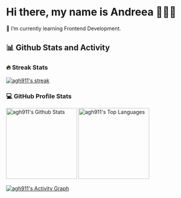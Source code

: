 # Hi there, my name is Andreea 👩🏻‍💻

🌱 I’m currently learning Frontend Development.

## 📊 Github Stats and Activity

  <h3>🔥 Streak Stats</h3>

  <!-- GitHub Readme Streak Stats - https://github.com/agh911/github-readme-streak-stats -->
  <p>
    <a href="https://github.com/agh911/github-readme-streak-stats">
      <img title="🔥 Get streak stats for your profile at git.io/streak-stats" alt="agh911's streak" src="https://streak-stats.demolab.com/?user=agh911&theme=dark&hide_border=true"/>
    </a>
  </p>

  <h3>💻 GitHub Profile Stats</h3>

  <a href="https://github.com/anuraghazra/github-readme-stats"><img alt="agh911's Github Stats" src="https://agh911-github-readme-stats.vercel.app/api/?username=agh911&show_icons=true&include_all_commits=true&count_private=true&theme=dark&hide_border=true&icon_color=F8D866&hide=Jupyter%20Notebook" height="192px"/></a>
  <a href="https://github.com/anuraghazra/github-readme-stats"><img alt="agh911's Top Languages" src="https://github-readme-stats.vercel.app/api/top-langs/?username=agh911&langs_count=8&layout=compact&theme=dark&hide_border=true&icon_color=F8D866&hide=Jupyter%20Notebook" height="192px"/></a>
  <br/>
  

  <a href="https://github.com/ashutosh00710/github-readme-activity-graph"><img alt="agh911's Activity Graph" src="https://github-readme-activity-graph.cyclic.app/graph/?username=agh911&theme=nordk&bg_color=1F222E&color=F8D866&line=F85D7F&point=FFFFFF&hide_border=true" /></a>
